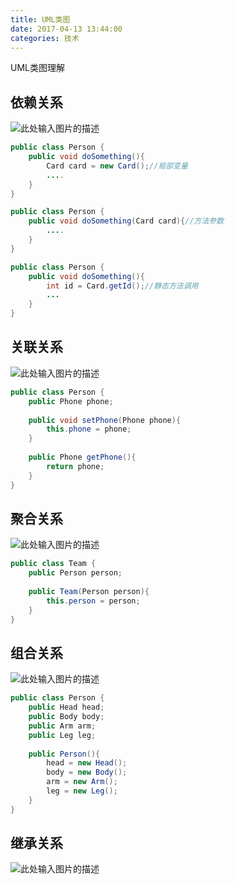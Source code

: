 ```yaml
---
title: UML类图
date: 2017-04-13 13:44:00
categories: 技术
---
```


UML类图理解

<!-- more -->

## 依赖关系

![此处输入图片的描述][2]

``` java
public class Person {  
    public void doSomething(){  
        Card card = new Card();//局部变量  
        ....  
    }  
} 
```

``` java
public class Person {  
    public void doSomething(Card card){//方法参数  
        ....  
    }  
}  
```

``` java
public class Person {  
    public void doSomething(){  
        int id = Card.getId();//静态方法调用  
        ...  
    }  
} 
```

## 关联关系

![此处输入图片的描述][3]

``` java
public class Person {  
    public Phone phone;  
      
    public void setPhone(Phone phone){        
        this.phone = phone;  
    }  
      
    public Phone getPhone(){          
        return phone;  
    }  
} 
```

## 聚合关系

![此处输入图片的描述][4]

``` java
public class Team {  
    public Person person;  
      
    public Team(Person person){  
        this.person = person;  
    }  
}  
```

## 组合关系

![此处输入图片的描述][5]

``` java
public class Person {  
    public Head head;  
    public Body body;  
    public Arm arm;  
    public Leg leg;  
      
    public Person(){  
        head = new Head();  
        body = new Body();  
        arm = new Arm();  
        leg = new Leg();  
    }  
} 
```

## 继承关系

![此处输入图片的描述][6]


  [1]: http://pic002.cnblogs.com/images/2012/457289/2012101817534290.jpg
  [2]: http://ww4.sinaimg.cn/large/698f7fe7gy1fel05wul86j20s5098gm9.jpg
  [3]: http://ww4.sinaimg.cn/large/698f7fe7gy1fel05vvsecj20q20973yy.jpg
  [4]: http://ww4.sinaimg.cn/large/698f7fe7gy1fel05wmwdcj20q20br0tq.jpg
  [5]: http://ww4.sinaimg.cn/large/698f7fe7gy1fel05wr3ysj20q20f3758.jpg
  [6]: http://ww4.sinaimg.cn/large/698f7fe7gy1fel05w7b5bj20q30eq757.jpg
